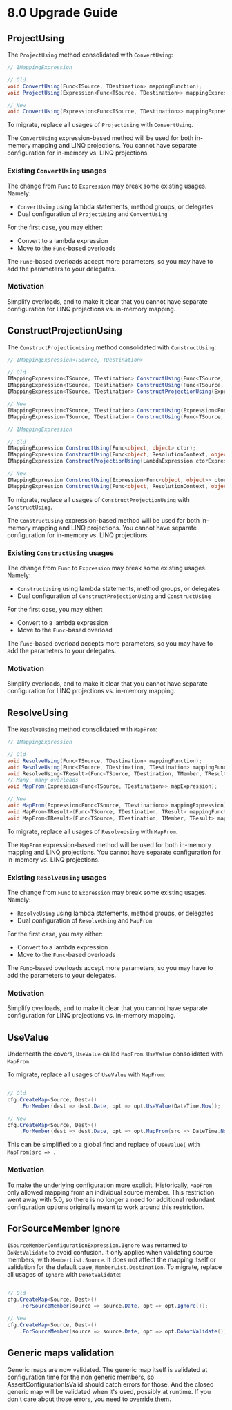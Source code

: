 # 8.0 Upgrade Guide

## ProjectUsing

The `ProjectUsing` method consolidated with `ConvertUsing`:

```c#
// IMappingExpression

// Old
void ConvertUsing(Func<TSource, TDestination> mappingFunction);
void ProjectUsing(Expression<Func<TSource, TDestination>> mappingExpression);

// New
void ConvertUsing(Expression<Func<TSource, TDestination>> mappingExpression);
```

To migrate, replace all usages of `ProjectUsing` with `ConvertUsing`.

The `ConvertUsing` expression-based method will be used for both in-memory mapping and LINQ projections. You cannot have
separate configuration for in-memory vs. LINQ projections.

### Existing `ConvertUsing` usages

The change from `Func` to `Expression` may break some existing usages. Namely:

- `ConvertUsing` using lambda statements, method groups, or delegates
- Dual configuration of `ProjectUsing` and `ConvertUsing`

For the first case, you may either:

- Convert to a lambda expression
- Move to the `Func`-based overloads

The `Func`-based overloads accept more parameters, so you may have to add the parameters to your delegates.

### Motivation

Simplify overloads, and to make it clear that you cannot have separate configuration for LINQ projections vs. in-memory
mapping.

## ConstructProjectionUsing

The `ConstructProjectionUsing` method consolidated with `ConstructUsing`:

```c#
// IMappingExpression<TSource, TDestination>

// Old
IMappingExpression<TSource, TDestination> ConstructUsing(Func<TSource, TDestination> ctor);
IMappingExpression<TSource, TDestination> ConstructUsing(Func<TSource, ResolutionContext, TDestination> ctor);
IMappingExpression<TSource, TDestination> ConstructProjectionUsing(Expression<Func<TSource, TDestination>> ctorExpression);

// New
IMappingExpression<TSource, TDestination> ConstructUsing(Expression<Func<TSource, TDestination>> ctor);
IMappingExpression<TSource, TDestination> ConstructUsing(Func<TSource, ResolutionContext, TDestination> ctor);

// IMappingExpression

// Old
IMappingExpression ConstructUsing(Func<object, object> ctor);
IMappingExpression ConstructUsing(Func<object, ResolutionContext, object> ctor);
IMappingExpression ConstructProjectionUsing(LambdaExpression ctorExpression);

// New
IMappingExpression ConstructUsing(Expression<Func<object, object>> ctor);
IMappingExpression ConstructUsing(Func<object, ResolutionContext, object> ctor);
```

To migrate, replace all usages of `ConstructProjectionUsing` with `ConstructUsing`.

The `ConstructUsing` expression-based method will be used for both in-memory mapping and LINQ projections. You cannot
have separate configuration for in-memory vs. LINQ projections.

### Existing `ConstructUsing` usages

The change from `Func` to `Expression` may break some existing usages. Namely:

- `ConstructUsing` using lambda statements, method groups, or delegates
- Dual configuration of `ConstructProjectionUsing` and `ConstructUsing`

For the first case, you may either:

- Convert to a lambda expression
- Move to the `Func`-based overload

The `Func`-based overload accepts more parameters, so you may have to add the parameters to your delegates.

### Motivation

Simplify overloads, and to make it clear that you cannot have separate configuration for LINQ projections vs. in-memory
mapping.

## ResolveUsing

The `ResolveUsing` method consolidated with `MapFrom`:

```c#
// IMappingExpression

// Old
void ResolveUsing(Func<TSource, TDestination> mappingFunction);
void ResolveUsing(Func<TSource, TDestination, TDestination> mappingFunction);
void ResolveUsing<TResult>(Func<TSource, TDestination, TMember, TResult> mappingFunction);
// Many, many overloads
void MapFrom(Expression<Func<TSource, TDestination>> mapExpression);

// New
void MapFrom(Expression<Func<TSource, TDestination>> mappingExpression);
void MapFrom<TResult>(Func<TSource, TDestination, TResult> mappingFunction);
void MapFrom<TResult>(Func<TSource, TDestination, TMember, TResult> mappingFunction);
```

To migrate, replace all usages of `ResolveUsing` with `MapFrom`.

The `MapFrom` expression-based method will be used for both in-memory mapping and LINQ projections. You cannot have
separate configuration for in-memory vs. LINQ projections.

### Existing `ResolveUsing` usages

The change from `Func` to `Expression` may break some existing usages. Namely:

- `ResolveUsing` using lambda statements, method groups, or delegates
- Dual configuration of `ResolveUsing` and `MapFrom`

For the first case, you may either:

- Convert to a lambda expression
- Move to the `Func`-based overloads

The `Func`-based overloads accept more parameters, so you may have to add the parameters to your delegates.

### Motivation

Simplify overloads, and to make it clear that you cannot have separate configuration for LINQ projections vs. in-memory
mapping.

## UseValue

Underneath the covers, `UseValue` called `MapFrom`. `UseValue` consolidated with `MapFrom`.

To migrate, replace all usages of `UseValue` with `MapFrom`:

```c#

// Old
cfg.CreateMap<Source, Dest>()
    .ForMember(dest => dest.Date, opt => opt.UseValue(DateTime.Now));

// New
cfg.CreateMap<Source, Dest>()
    .ForMember(dest => dest.Date, opt => opt.MapFrom(src => DateTime.Now));
```

This can be simplified to a global find and replace of `UseValue(` with `MapFrom(src => `.

### Motivation

To make the underlying configuration more explicit. Historically, `MapFrom` only allowed mapping from an individual
source member. This restriction went away with 5.0, so there is no longer a need for additional redundant configuration
options originally meant to work around this restriction.

## ForSourceMember Ignore

`ISourceMemberConfigurationExpression.Ignore` was renamed to `DoNotValidate` to avoid confusion. It only applies when
validating source members, with `MemberList.Source`. It does not affect the mapping itself or validation for the default
case, `MemberList.Destination`.
To migrate, replace all usages of `Ignore` with `DoNotValidate`:

```c#

// Old
cfg.CreateMap<Source, Dest>()
    .ForSourceMember(source => source.Date, opt => opt.Ignore());

// New
cfg.CreateMap<Source, Dest>()
    .ForSourceMember(source => source.Date, opt => opt.DoNotValidate());
```

## Generic maps validation

Generic maps are now validated. The generic map itself is validated at configuration time for the non generic members,
so AssertConfigurationIsValid should catch errors for those. And the closed generic map will be validated when it's
used, possibly at runtime. If you don't care about those errors, you need
to [override them](Configuration-validation.html#overriding-configuration-errors).
